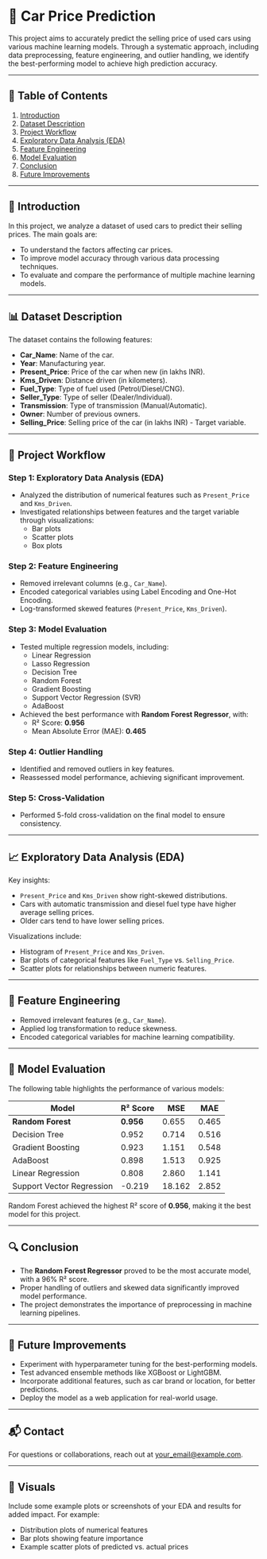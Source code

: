 # 🚗 Car Price Prediction

This project aims to accurately predict the selling price of used cars using various machine learning models. Through a systematic approach, including data preprocessing, feature engineering, and outlier handling, we identify the best-performing model to achieve high prediction accuracy.

---

## 📜 Table of Contents
1. [Introduction](#introduction)
2. [Dataset Description](#dataset-description)
3. [Project Workflow](#project-workflow)
4. [Exploratory Data Analysis (EDA)](#exploratory-data-analysis-eda)
5. [Feature Engineering](#feature-engineering)
6. [Model Evaluation](#model-evaluation)
7. [Conclusion](#conclusion)
8. [Future Improvements](#future-improvements)

---

## 📝 Introduction
In this project, we analyze a dataset of used cars to predict their selling prices. The main goals are:
- To understand the factors affecting car prices.
- To improve model accuracy through various data processing techniques.
- To evaluate and compare the performance of multiple machine learning models.

---

## 📊 Dataset Description
The dataset contains the following features:
- **Car_Name**: Name of the car.
- **Year**: Manufacturing year.
- **Present_Price**: Price of the car when new (in lakhs INR).
- **Kms_Driven**: Distance driven (in kilometers).
- **Fuel_Type**: Type of fuel used (Petrol/Diesel/CNG).
- **Seller_Type**: Type of seller (Dealer/Individual).
- **Transmission**: Type of transmission (Manual/Automatic).
- **Owner**: Number of previous owners.
- **Selling_Price**: Selling price of the car (in lakhs INR) - Target variable.

---

## 🔄 Project Workflow
### **Step 1: Exploratory Data Analysis (EDA)**
- Analyzed the distribution of numerical features such as `Present_Price` and `Kms_Driven`.
- Investigated relationships between features and the target variable through visualizations:
  - Bar plots
  - Scatter plots
  - Box plots

### **Step 2: Feature Engineering**
- Removed irrelevant columns (e.g., `Car_Name`).
- Encoded categorical variables using Label Encoding and One-Hot Encoding.
- Log-transformed skewed features (`Present_Price`, `Kms_Driven`).

### **Step 3: Model Evaluation**
- Tested multiple regression models, including:
  - Linear Regression
  - Lasso Regression
  - Decision Tree
  - Random Forest
  - Gradient Boosting
  - Support Vector Regression (SVR)
  - AdaBoost
- Achieved the best performance with **Random Forest Regressor**, with:
  - R² Score: **0.956**
  - Mean Absolute Error (MAE): **0.465**

### **Step 4: Outlier Handling**
- Identified and removed outliers in key features.
- Reassessed model performance, achieving significant improvement.

### **Step 5: Cross-Validation**
- Performed 5-fold cross-validation on the final model to ensure consistency.

---

## 📈 Exploratory Data Analysis (EDA)
Key insights:
- `Present_Price` and `Kms_Driven` show right-skewed distributions.
- Cars with automatic transmission and diesel fuel type have higher average selling prices.
- Older cars tend to have lower selling prices.

Visualizations include:
- Histogram of `Present_Price` and `Kms_Driven`.
- Bar plots of categorical features like `Fuel_Type` vs. `Selling_Price`.
- Scatter plots for relationships between numeric features.

---

## 🔧 Feature Engineering
- Removed irrelevant features (e.g., `Car_Name`).
- Applied log transformation to reduce skewness.
- Encoded categorical variables for machine learning compatibility.

---

## 🤖 Model Evaluation
The following table highlights the performance of various models:

| Model                     | R² Score | MSE    | MAE    |
|---------------------------|----------|--------|--------|
| **Random Forest**         | **0.956** | 0.655  | 0.465  |
| Decision Tree             | 0.952    | 0.714  | 0.516  |
| Gradient Boosting         | 0.923    | 1.151  | 0.548  |
| AdaBoost                  | 0.898    | 1.513  | 0.925  |
| Linear Regression         | 0.808    | 2.860  | 1.141  |
| Support Vector Regression | -0.219   | 18.162 | 2.852  |

Random Forest achieved the highest R² score of **0.956**, making it the best model for this project.

---

## 🔍 Conclusion
- The **Random Forest Regressor** proved to be the most accurate model, with a 96% R² score.
- Proper handling of outliers and skewed data significantly improved model performance.
- The project demonstrates the importance of preprocessing in machine learning pipelines.

---

## 🚀 Future Improvements
- Experiment with hyperparameter tuning for the best-performing models.
- Test advanced ensemble methods like XGBoost or LightGBM.
- Incorporate additional features, such as car brand or location, for better predictions.
- Deploy the model as a web application for real-world usage.

---

## 📬 Contact
For questions or collaborations, reach out at [your_email@example.com](mailto:your_email@example.com).

---

## 🎨 Visuals
Include some example plots or screenshots of your EDA and results for added impact. For example:

- Distribution plots of numerical features
- Bar plots showing feature importance
- Example scatter plots of predicted vs. actual prices
